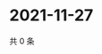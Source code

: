 # 2021-11-27

共 0 条

<!-- BEGIN WEIBO -->
<!-- 最后更新时间 Sat Nov 27 2021 14:00:52 GMT+0800 (China Standard Time) -->

<!-- END WEIBO -->
